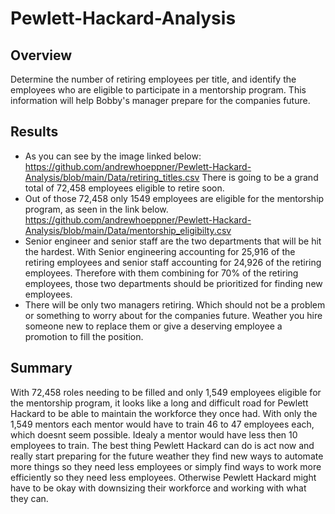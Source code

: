 # Pewlett-Hackard-Analysis
## Overview
Determine the number of retiring employees per title, and identify the employees who are eligible to participate in a mentorship program. This information will help Bobby's manager prepare for the companies future.

## Results
* As you can see by the image linked below:
https://github.com/andrewhoeppner/Pewlett-Hackard-Analysis/blob/main/Data/retiring_titles.csv
There is going to be a grand total of 72,458 employees eligible to retire soon.
* Out of those 72,458 only 1549 employees are eligible for the mentorship program, as seen in the link below.
https://github.com/andrewhoeppner/Pewlett-Hackard-Analysis/blob/main/Data/mentorship_eligibilty.csv
* Senior engineer and senior staff are the two departments that will be hit the hardest. With Senior engineering accounting for 25,916 of the retiring employees and senior staff accounting for 24,926 of the retiring employees. Therefore with them combining for 70% of the retiring employees, those two departments should be prioritized for finding new employees.
* There will be only two managers retiring. Which should not be a problem or something to worry about for the companies future. Weather you hire someone new to replace them or give a deserving employee a promotion to fill the position.
## Summary
With 72,458 roles needing to be filled and only 1,549 employees eligible for the mentorship program, it looks like a long and difficult road for Pewlett Hackard to be able to maintain the workforce they once had. With only the 1,549 mentors each mentor would have to train 46 to 47 employees each, which doesnt seem possible. Idealy a mentor would have less then 10 employees to train. The best thing Pewlett Hackard can do is act now and really start preparing for the future weather they find new ways to automate more things so they need less employees or simply find ways to work more efficiently so they need less employees.  Otherwise Pewlett Hackard might have to be okay with downsizing their workforce and working with what they can.